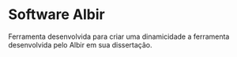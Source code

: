 # Software Albir

Ferramenta desenvolvida para criar uma dinamicidade a ferramenta desenvolvida pelo Albir em sua dissertação.